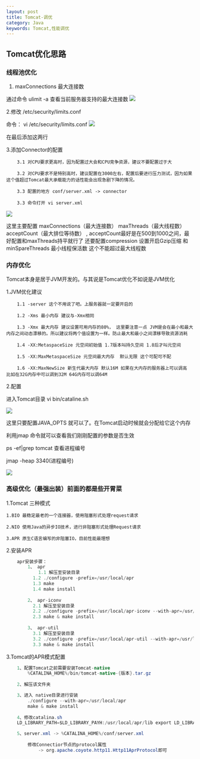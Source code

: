 ```yaml
---
layout: post
title: Tomcat-调优
category: Java
keywords: Tomcat,性能调优
---
```


## Tomcat优化思路

### 线程池优化
1. maxConnections 最大连接数

通过命令 ulimit -a 查看当前服务器支持的最大连接数
![](https://github.com/zcwk/zcwk.github.io/blob/master/assets/img/img1.png?raw=true)

2.修改 /etc/security/limits.conf

命令： vi /etc/security/limits.conf
![](https://github.com/zcwk/zcwk.github.io/blob/master/assets/img/img2.jpg?raw=true)

在最后添加这两行

3.添加Connector的配置

		3.1 对CPU要求更高时，因为配置过大会和CPU竞争资源，建议不要配置过于大

		3.2 对CPU要求不是特别高时，建议配置在3000左右，配置后要进行压力测试，因为如果这个值超过Tomcat最大承载能力的话性能会出现急剧下降的情况。

		3.3 配置的地方 conf/server.xml -> connector

		3.3 命令打开 vi server.xml

![](https://github.com/zcwk/zcwk.github.io/blob/master/assets/img/img3.jpg?raw=true)

这里主要配置 maxConnections（最大连接数） maxThreads（最大线程数） acceptCount（最大排位等待数） , acceptCount最好是在500到1000之间，最好配置和maxThreads持平就行了
还要配置compression 设置开启Gzip压缩 和 minSpareThreads 最小线程保活数 这个不能超过最大线程数


### 内存优化

Tomcat本身是居于JVM开发的。与其说是Tomcat优化不如说是JVM优化

1.JVM优化建议

		1.1 -server 这个不用说了吧。上服务器就一定要开启的

		1.2 -Xms 最小内存 建议与-Xmx相同

		1.3 -Xmx 最大内存 建议设置可用内存的80%， 这里要注意一点 JVM是会在最小和最大内存之间动态漂移的。所以建议将两个值设置为一样。防止最大和最小之间漂移导致资源消耗

		1.4 -XX:MetaspaceSize 元空间初始值 1.7版本叫持久空间 1.8后才叫元空间 

		1.5 -XX:MaxMetaspaceSize 元空间最大内存  默认无限 这个可配可不配

		1.6 -XX:MaxNewSize 新生代最大内存 默认16M 如果在大内存的服务器上可以调高 比如在32G内存中可以调到32M 64G内存可以调64M

2.配置

进入Tomcat目录  vi bin/cataline.sh

![](https://github.com/zcwk/zcwk.github.io/blob/master/assets/img/img4.jpg?raw=true)

这里只要配置JAVA_OPTS 就可以了。在Tomcat启动时候就会分配给它这个内存

利用jmap 命令就可以查看我们刚刚配置的参数是否生效

ps -ef|grep tomcat 查看进程编号

jmap -heap 3340(进程编号)

![](https://github.com/zcwk/zcwk.github.io/blob/master/assets/img/img5.jpg?raw=true)


### 高级优化（最强出装）前面的都是些开胃菜

1.Tomcat 三种模式	

	1.BIO 最稳定最老的一个连接器，使用阻塞形式处理request请求

	2.NIO 使用Java的异步IO技术，进行非阻塞形式处理Request请求

	3.APR 原生C语言编写的非阻塞IO，目前性能最理想


2.安装APR

``` java
	apr安装步骤：
		1、 apr
			1.1 解压至安装目录
		  1.2 ./configure -prefix=/usr/local/apr
		  1.3 make
		  1.4 make install
		
		2、 apr-iconv
		  2.1 解压至安装目录
		  2.2 ./configure -prefix=/usr/local/apr-iconv --with-apr=/usr/local/apr
		  2.3 make & make install
		
		3、 apr-util
		  3.1 解压至安装目录
		  3.2 ./configure -prefix=/usr/local/apr-util --with-apr=/usr/local/apr --with-apriconv=/usr/local/apr-iconv
		  3.3 make & make install
``` 

3.Tomcat的APR模式配置
``` java
	1、配置Tomcat之前需要安装Tomcat-native
		%CATALINA_HOME%/bin/tomcat-native-{版本}.tar.gz
		
	2、解压该文件夹

	3、进入 native目录进行安装
		./configure --with-apr=/usr/local/apr
		make & make install
			
	4、修改catalina.sh
	LD_LIBRARY_PATH=$LD_LIBRARY_PAYH:/usr/local/apr/lib export LD_LIBRARY_PATH

	5、server.xml -> %CATALINA_HOME%/conf/server.xml
		
		修改Connectior节点的protocol属性
			-> org.apache.coyote.http11.Http11AprProtocol即可
```


	




















